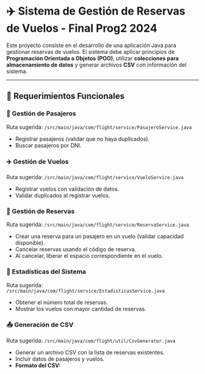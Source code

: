 # ✈️ Sistema de Gestión de Reservas de Vuelos - Final Prog2 2024

Este proyecto consiste en el desarrollo de una aplicación Java para gestionar reservas de vuelos. El sistema debe aplicar principios de **Programación Orientada a Objetos (POO)**, utilizar **colecciones para almacenamiento de datos** y generar archivos **CSV** con información del sistema.

---

## 📌 Requerimientos Funcionales

### 👤 Gestión de Pasajeros
Ruta sugerida: `/src/main/java/com/flight/service/PasajeroService.java`
- Registrar pasajeros (validar que no haya duplicados).
- Buscar pasajeros por DNI.

### ✈️ Gestión de Vuelos
Ruta sugerida: `/src/main/java/com/flight/service/VueloService.java`
- Registrar vuelos con validación de datos.
- Validar duplicados al registrar vuelos.

### 🧾 Gestión de Reservas
Ruta sugerida: `/src/main/java/com/flight/service/ReservaService.java`
- Crear una reserva para un pasajero en un vuelo (validar capacidad disponible).
- Cancelar reservas usando el código de reserva.
- Al cancelar, liberar el espacio correspondiente en el vuelo.

### 🧮 Estadísticas del Sistema
Ruta sugerida: `/src/main/java/com/flight/service/EstadisticasService.java`
- Obtener el número total de reservas.
- Mostrar los vuelos con mayor cantidad de reservas.

### 📤 Generación de CSV
Ruta sugerida: `/src/main/java/com/flight/util/CsvGenerator.java`
- Generar un archivo CSV con la lista de reservas existentes.
- Incluir datos de pasajeros y vuelos.
- **Formato del CSV:**

